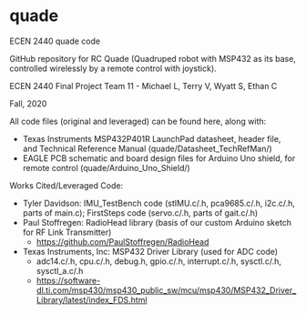 # quade
ECEN 2440 quade code

GitHub repository for RC Quade (Quadruped robot with MSP432 as its base, controlled wirelessly by a remote control with joystick).

ECEN 2440 Final Project Team 11 - Michael L, Terry V, Wyatt S, Ethan C

Fall, 2020

All code files (original and leveraged) can be found here, along with:
  - Texas Instruments MSP432P401R LaunchPad datasheet, header file, and Technical Reference Manual (quade/Datasheet_TechRefMan/)
  - EAGLE PCB schematic and board design files for Arduino Uno shield, for remote control (quade/Arduino_Uno_Shield/)

Works Cited/Leveraged Code:
  - Tyler Davidson: IMU_TestBench code (stIMU.c/.h, pca9685.c/.h, i2c.c/.h, parts of main.c); FirstSteps code (servo.c/.h, parts of gait.c/.h)
  - Paul Stoffregen: RadioHead library (basis of our custom Arduino sketch for RF Link Transmitter)
    - https://github.com/PaulStoffregen/RadioHead
  - Texas Instruments, Inc: MSP432 Driver Library (used for ADC code)
    - adc14.c/.h, cpu.c/.h, debug.h, gpio.c/.h, interrupt.c/.h, sysctl.c/.h, sysctl_a.c/.h
    - https://software-dl.ti.com/msp430/msp430_public_sw/mcu/msp430/MSP432_Driver_Library/latest/index_FDS.html
